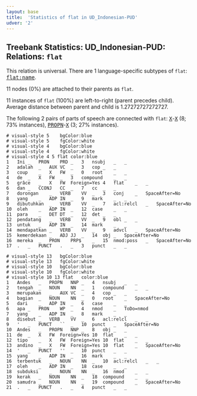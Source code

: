 ```yaml
---
layout: base
title:  'Statistics of flat in UD_Indonesian-PUD'
udver: '2'
---
```


## Treebank Statistics: UD_Indonesian-PUD: Relations: `flat`

This relation is universal.
There are 1 language-specific subtypes of `flat`: <tt><a href="id_pud-dep-flat-name.html">flat:name</a></tt>.

11 nodes (0%) are attached to their parents as `flat`.

11 instances of `flat` (100%) are left-to-right (parent precedes child).
Average distance between parent and child is 1.27272727272727.

The following 2 pairs of parts of speech are connected with `flat`: <tt><a href="id_pud-pos-X.html">X</a></tt>-<tt><a href="id_pud-pos-X.html">X</a></tt> (8; 73% instances), <tt><a href="id_pud-pos-PROPN.html">PROPN</a></tt>-<tt><a href="id_pud-pos-X.html">X</a></tt> (3; 27% instances).


~~~ conllu
# visual-style 5	bgColor:blue
# visual-style 5	fgColor:white
# visual-style 4	bgColor:blue
# visual-style 4	fgColor:white
# visual-style 4 5 flat	color:blue
1	Ini	_	PRON	PRD	_	3	nsubj	_	_
2	adalah	_	AUX	VC	_	3	cop	_	_
3	coup	_	X	FW	_	0	root	_	_
4	de	_	X	FW	_	3	compound	_	_
5	grâce	_	X	FW	Foreign=Yes	4	flat	_	_
6	dan	_	CCONJ	CC	_	7	cc	_	_
7	dorongan	_	VERB	VV	_	3	conj	_	SpaceAfter=No
8	yang	_	ADP	IN	_	9	mark	_	_
9	dibutuhkan	_	VERB	VV	_	7	acl:relcl	_	SpaceAfter=No
10	oleh	_	ADP	IN	_	12	case	_	_
11	para	_	DET	DT	_	12	det	_	_
12	pendatang	_	VERB	VV	_	9	obl	_	_
13	untuk	_	ADP	IN	_	14	mark	_	_
14	mendapatkan	_	VERB	VV	_	9	advcl	_	SpaceAfter=No
15	kemerdekaan	_	ADJ	JJ	_	14	obj	_	SpaceAfter=No
16	mereka	_	PRON	PRP$	_	15	nmod:poss	_	SpaceAfter=No
17	.	_	PUNCT	.	_	3	punct	_	_

~~~


~~~ conllu
# visual-style 13	bgColor:blue
# visual-style 13	fgColor:white
# visual-style 10	bgColor:blue
# visual-style 10	fgColor:white
# visual-style 10 13 flat	color:blue
1	Andes	_	PROPN	NNP	_	4	nsubj	_	_
2	tengah	_	NOUN	NN	_	1	compound	_	_
3	merupakan	_	AUX	VC	_	4	cop	_	_
4	bagian	_	NOUN	NN	_	0	root	_	SpaceAfter=No
5	dari	_	ADP	IN	_	6	case	_	_
6	apa	_	PRON	WP	_	4	nmod	_	ToDo=nmod
7	yang	_	ADP	IN	_	8	mark	_	_
8	disebut	_	VERB	VV	_	6	acl:relcl	_	_
9	'	_	PUNCT	``	_	10	punct	_	SpaceAfter=No
10	Andes	_	PROPN	NNP	_	8	obj	_	_
11	de	_	X	FW	Foreign=Yes	10	flat	_	_
12	tipo	_	X	FW	Foreign=Yes	10	flat	_	_
13	andino	_	X	FW	Foreign=Yes	10	flat	_	SpaceAfter=No
14	'	_	PUNCT	''	_	10	punct	_	_
15	yang	_	ADP	IN	_	16	mark	_	_
16	terbentuk	_	NOUN	NN	_	10	acl:relcl	_	_
17	oleh	_	ADP	IN	_	18	case	_	_
18	subduksi	_	NOUN	NN	_	16	nmod	_	_
19	kerak	_	NOUN	NN	_	18	compound	_	_
20	samudra	_	NOUN	NN	_	19	compound	_	SpaceAfter=No
21	.	_	PUNCT	.	_	4	punct	_	_

~~~


